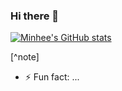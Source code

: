 ### Hi there 👋

<!--
**hoy209/hoy209** is a ✨ _special_ ✨ repository because its `README.md` (this file) appears on your GitHub profile.

Here are some ideas to get you started:

- 🔭 I’m currently working on ...
- 🌱 I’m currently learning ...
- 👯 I’m looking to collaborate on ...
- 🤔 I’m looking for help with ...
- 💬 Ask me about ...
- 📫 How to reach me: ...
- 😄 Pronouns: ...
- ⚡ Fun fact: ...
-->

[![Minhee's GitHub stats](https://github-readme-stats.vercel.app/api?username=hoy209&show_icons=true&theme=dracula)](https://github.com/hoy209/github-readme-stats)


[^note]
- ⚡ Fun fact: ...
